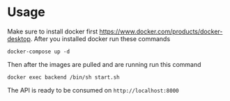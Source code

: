 # Usage

Make sure to install docker first https://www.docker.com/products/docker-desktop. After you installed docker run these commands

```
docker-compose up -d
```
Then after the images are pulled and are running run this command
```
docker exec backend /bin/sh start.sh
```
The API is ready to be consumed on `http://localhost:8000`
